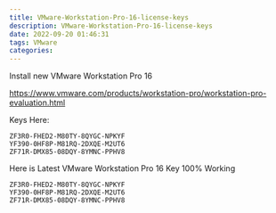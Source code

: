 ```yaml
---
title: VMware-Workstation-Pro-16-license-keys
description: VMware-Workstation-Pro-16-license-keys
date: 2022-09-20 01:46:31
tags: VMware
categories:
---
```


Install new VMware Workstation Pro 16

https://www.vmware.com/products/workstation-pro/workstation-pro-evaluation.html

Keys Here:
```
ZF3R0-FHED2-M80TY-8QYGC-NPKYF
YF390-0HF8P-M81RQ-2DXQE-M2UT6
ZF71R-DMX85-08DQY-8YMNC-PPHV8
```
Here is Latest VMware Workstation Pro 16 Key 100% Working
```
ZF3R0-FHED2-M80TY-8QYGC-NPKYF
YF390-0HF8P-M81RQ-2DXQE-M2UT6
ZF71R-DMX85-08DQY-8YMNC-PPHV8
```
